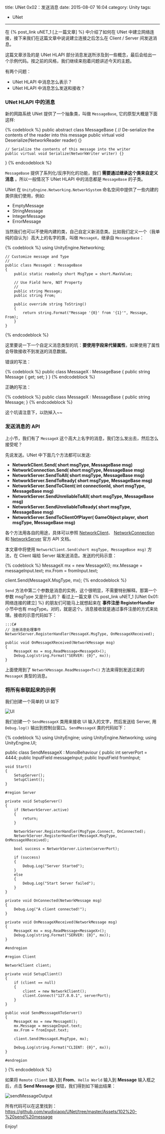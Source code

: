 title: UNet 0x02：发送消息
date: 2015-08-07 16:04
category: Unity
tags: 
- UNet 
---

在 {% post_link uNET_1 [上一篇文章] %} 中介绍了如何在 UNet 中建立网络连接，接下来我们在这篇文章中说说建立连接之后怎么在 Client / Server 间发送消息。

这篇文章涉及的是 UNet HLAPI 部分消息发送所涉及到一些概念，最后会给出一个示例代码。按之前的风格，我们继续来抱着问题讲述今天的主题。

有两个问题：

* UNet HLAPI 中消息怎么表示？
* UNet HLAPI 中消息怎么发送和接收？

### UNet HLAPI 中的消息

新的网路系统 UNet 提供了一个抽象类，叫做 `MessageBase`, 它的原型大概是下面这样:

<!--more-->

{% codeblock %}
public abstract class MessageBase
{
    // De-serialize the contents of the reader into this message
    public virtual void Deserialize(NetworkReader reader) {}

    // Serialize the contents of this message into the writer
    public virtual void Serialize(NetworkWriter writer) {}
}
{% endcodeblock %}
	
`MessageBase` 提供了系列化/反序列化的功能，我们 __需要通过继承这个类来自定义消息__ 。所以一般情况下 UNet HLAPI 中的消息都是 `MessageBase` 的子类。

UNet 在 `UnityEngine.Networking.NetworkSystem` 命名空间中提供了一些内建的类供我们使用，例如:

* EmptyMessage
* StringMessage
* IntegerMessage
* ErrorMessage

当然我们也可以不使用内建的类，自己自定义新消息类。比如我们定义一个（我单纯的自认为）高大上的名字的类，叫做 `MessageX`，继承自 `MessageBase`：

{% codeblock %}
	using UnityEngine.Networking;
	
	// Customize message and Type
	//
	public class MessageX : MessageBase
	{
	    public static readonly short MsgType = short.MaxValue;
	    
	    // Use Field here, NOT Property
	    //
	    public string Message;
	    public string From;
	
	    public override string ToString()
	    {
	        return string.Format("Message '{0}' from '{1}'", Message, From);
	    }
	}
{% endcodeblock %}

这里要说一下一个自定义消息类型的坑：__要使用字段来代替属性__，如果使用了属性会导致接收不到发送的消息数据。

错误的写法：

{% codeblock %}
public class MessageX : MessageBase
{
    public string Message { get; set; }
}
{% endcodeblock %}
	
正确的写法：

{% codeblock %}
public class MessageX : MessageBase
{
    public string Message;
}
{% endcodeblock %}


这个坑请注意下，以防掉入~~	

### 发送消息的 API

上小节，我们有了 `MessageX` 这个高大上名字的消息，我们怎么发出去，然后怎么接受呢？

先说发送。UNet 中下面几个方法都可以发送:

* __NetworkClient.Send( short msgType, MessageBase msg)__
* __NetworkConnection.Send( short msgType, MessageBase msg)__
* __NetworkServer.SendToAll( short msgType, MessageBase msg)__
* __NetworkServer.SendToReady( short msgType, MessageBase msg)__
* __NetworkServer.SendToClient( int connectionId, short msgType, MessageBase msg)__
* __NetworkServer.SendUnreliableToAll( short msgType, MessageBase msg)__
* __NetworkServer.SendUnreliableToReady( short msgType, MessageBase msg)__
* __NetworkServer.SendToClientOfPlayer( GameObject player, short msgType, MessageBase msg)__

各个方法用各自的用途，具体可以参照 [NetworkClient](http://docs.unity3d.com/ScriptReference/Networking.NetworkClient.html)、
[NetworkConnection](http://docs.unity3d.com/ScriptReference/Networking.NetworkConnection.html) 和 
[NetworkServer](http://docs.unity3d.com/ScriptReference/Networking.NetworkServer.html) 官方 API 文档。

本文章中将使用 `NetworkClient.Send(short msgType, MessageBase msg)` 方法，在 Client 端给 Server 端发送消息。发送的代码示意：

{% codeblock %}
MessageX mx = new MessageX();
mx.Message = messageInput.text;
mx.From = fromInput.text;

client.Send(MessageX.MsgType, mx);
{% endcodeblock %}

`Send` 方法中第二个参数是消息的实例，这个很明显，不需要特别解释。那第一个参数 msgType 又是什么的？ 看过上一篇文章 {% post_link uNET_1 [UNet 0x01: 网络连接的建立] %}
的朋友们可能马上就想起来在 __事件注册 RegisterHandler__ 小节中也有 msgType。对的，就是这个。消息接收就是通过事件注册的方式来处理。接收的示意代码如下：

	:::C#
	// 注册消息处理事件
	NetworkServer.RegisterHandler(MessageX.MsgType, OnMessageXReceived);
	
	public void OnMessageXReceived(NetworkMessage msg)
    {
        MessageX mx = msg.ReadMessage<MessageX>();
        Debug.Log(string.Format("SERVER: {0}", mx));
    }
	
上面使用到了 `NetworkMessage.ReadMessage<T>()` 方法来得到发送过来的 `MessageX` 类型的消息。


### 将所有串联起来的示例

我们创建一个简单的 UI 如下

![UI](/images/UNet/sendMessageUI.PNG)

我们创建一个 `SendMessageX` 类用来接收 UI 输入的文字，然后发送给 Server, 用 `Debug.log()` 输出到控制台窗口。`SendMessageX` 类的代码如下：

{% codeblock %}
using UnityEngine;
using UnityEngine.Networking;
using UnityEngine.UI;

public class SendMessageX : MonoBehaviour
{
    public int serverPort = 4444;
    public InputField messageInput;
    public InputField fromInput;

    void Start()
    {
        SetupServer();
        SetupClient();
    }

    #region Server 

    private void SetupServer()
    {
        if (NetworkServer.active)
        {
            return;
        }

        NetworkServer.RegisterHandler(MsgType.Connect, OnConnected);
        NetworkServer.RegisterHandler(MessageX.MsgType, OnMessageXReceived);

        bool success = NetworkServer.Listen(serverPort);

        if (success)
        {
            Debug.Log("Server Started");
        }
        else
        {
            Debug.Log("Start Server failed");
        }
    }

    private void OnConnected(NetworkMessage msg)
    {
        Debug.Log("A client connected!");
    }

    private void OnMessageXReceived(NetworkMessage msg)
    {
        MessageX mx = msg.ReadMessage<MessageX>();
        Debug.Log(string.Format("SERVER: {0}", mx));
    }

    #endregion

    #region Client

    NetworkClient client;

    private void SetupClient()
    {
        if (client == null)
        {
            client = new NetworkClient();
            client.Connect("127.0.0.1", serverPort);
        }
    }

    public void SendMesssageXToServer()
    {
        MessageX mx = new MessageX();
        mx.Message = messageInput.text;
        mx.From = fromInput.text;

        client.Send(MessageX.MsgType, mx);
        
        Debug.Log(string.Format("CLIENT: {0}", mx));
    }

    #endregion
}
{% endcodeblock %}

如果将 `Remote Client` 输入到 __From__、`Hello World` 输入到 __Message__ 输入框之后，点击 __Send Message__ 按钮，我们得到如下输出结果：

![sendMessageOutput](/images/UNet/sendMessageOutput.PNG)

所有代码可以在这里找到：<https://github.com/wudixiaop/UNet/tree/master/Assets/102%20-%20send%20message>
	
Enjoy!
